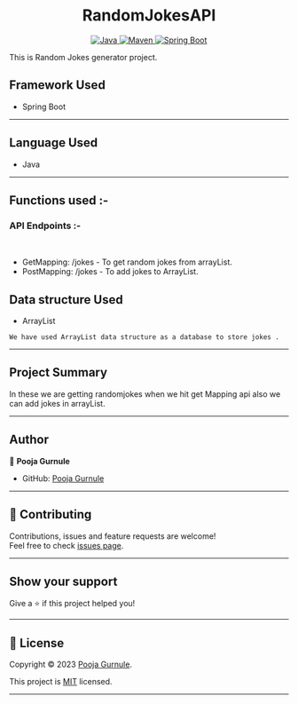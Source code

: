 <h1 align = "center">  RandomJokesAPI </h1>

<p align="center">
<a href="Java url">
    <img alt="Java" src="https://img.shields.io/badge/Java->=8-darkblue.svg" />
</a>
<a href="Maven url" >
    <img alt="Maven" src="https://img.shields.io/badge/maven-3.0.5-brightgreen.svg" />
</a>
<a href="Spring Boot url" >
    <img alt="Spring Boot" src="https://img.shields.io/badge/Spring Boot-3.0.6-brightgreen.svg" />
</a>
</p>
This is Random Jokes generator project.

## Framework Used
* Spring Boot
---

## Language Used
* Java

---

## Functions used :-

### API Endpoints :-
</br>

* GetMapping: /jokes - To get random jokes from arrayList.
* PostMapping: /jokes - To add jokes to ArrayList.




## Data structure Used
* ArrayList
```
We have used ArrayList data structure as a database to store jokes .

```
---

## Project Summary
In these we are getting randomjokes when we hit get Mapping api also we can add jokes in arrayList.

---

## Author

👤 **Pooja Gurnule**

* GitHub: [Pooja Gurnule](https://github.com/poojagurnule)


    
---

## 🤝 Contributing

Contributions, issues and feature requests are welcome!<br />Feel free to check [issues page]("url").
    
---
    
## Show your support

Give a ⭐️ if this project helped you!
    
---
    
## 📝 License

Copyright © 2023 [Pooja Gurnule](https://github.com/poojagurnule).<br />

This project is [MIT]("url") licensed.
    
---
